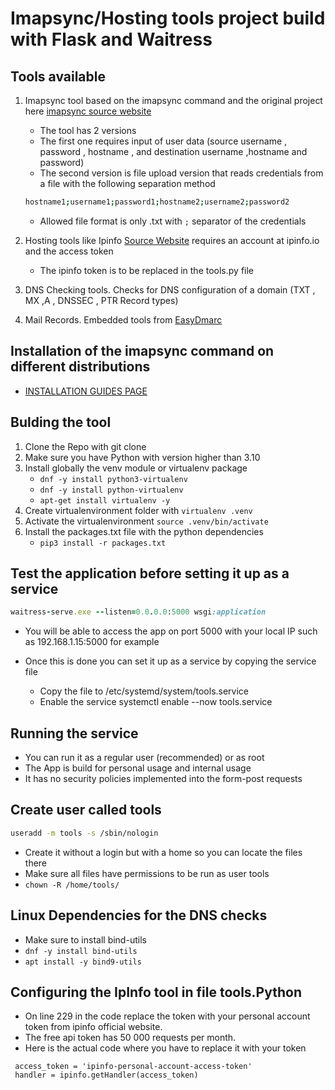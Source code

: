 # Imapsync/Hosting tools project build with Flask and Waitress
## Tools available
1. Imapsync tool based on the imapsync command and the original project here [imapsync source website](https://imapsync.lamiral.info/)
   - The tool has 2 versions 
   - The first one requires input of user data (source username , password , hostname , and destination username ,hostname and password)
   - The second version is file upload version that reads credentials from a file with the following separation method
   ``` bash
   hostname1;username1;password1;hostname2;username2;password2
   ```
   - Allowed file format is only .txt with `;` separator of the credentials 

2. Hosting tools like Ipinfo [Source Website](https://ipinfo.io/) requires an account at ipinfo.io and the access token
   - The ipinfo token is to be replaced in the tools.py file

3. DNS Checking tools. Checks for DNS configuration of a domain (TXT , MX ,A , DNSSEC , PTR Record types)

4. Mail Records. Embedded tools from [EasyDmarc](easydmarc.com)

## Installation of the imapsync command on different distributions
- [INSTALLATION GUIDES PAGE](https://imapsync.lamiral.info/#install)
## Bulding the tool
1. Clone the Repo with git clone 
2. Make sure you have Python with version higher than 3.10
3. Install globally the venv module or virtualenv package
   - `dnf -y install python3-virtualenv`
   - `dnf -y install python-virtualenv`
   - `apt-get install virtualenv -y`
4. Create virtualenvironment folder with `virtualenv .venv`
5. Activate the virtualenvironment `source .venv/bin/activate`
6. Install the packages.txt file with the python dependencies
   - `pip3 install -r packages.txt`

## Test the application before setting it up as a service

```ruby
waitress-serve.exe --listen=0.0.0.0:5000 wsgi:application
```
- You will be able to access the app on port 5000 with your local IP such as 192.168.1.15:5000 for example

- Once this is done you can set it up as a service by copying the service file
  - Copy the file to /etc/systemd/system/tools.service
  - Enable the service systemctl enable --now tools.service
## Running the service
- You can run it as a regular user (recommended) or as root
- The App is build for personal usage and internal usage
- It has no security policies implemented into the form-post requests

## Create user called tools 
```bash
useradd -m tools -s /sbin/nologin
```
- Create it without a login but with a home so you can locate the files there
- Make sure all files have permissions to be run as user tools
- `chown -R /home/tools/`


## Linux Dependencies for the DNS checks 
- Make sure to install bind-utils 
- `dnf -y install bind-utils`
- `apt install -y bind9-utils`
## Configuring the IpInfo tool in file tools.Python
- On line 229 in the code replace the token with your personal account token from ipinfo official website.
- The free api token has 50 000 requests per month.
- Here is the actual code where you have to replace it with your token
```pythons
 access_token = 'ipinfo-personal-account-access-token'
 handler = ipinfo.getHandler(access_token)
```